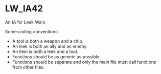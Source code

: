 # LW_IA42
An IA for Leek Wars

Some coding conventions:
- A tool is both a weapon and a chip.
- An leek is both an ally and an enemy.
- An item is both a leek and a tool.
- Functions should be as generic as possible.
- Functions should be separate and only the main file must call functions from other files.
